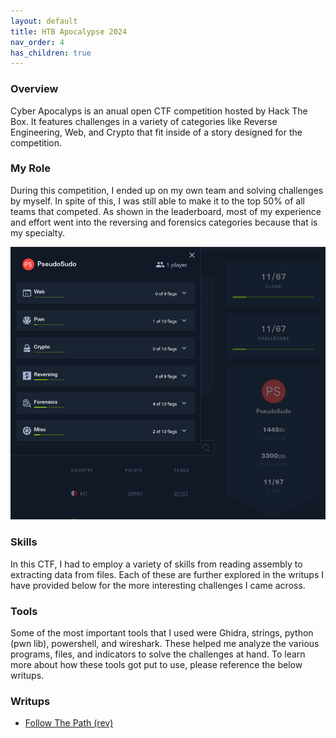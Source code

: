 ```yaml
---
layout: default
title: HTB Apocalypse 2024
nav_order: 4
has_children: true
---
```


### Overview

Cyber Apocalyps is an anual open CTF competition hosted by Hack The Box. It features challenges in a variety of categories like Reverse Engineering, Web, and Crypto that fit inside of a story designed for the competition.

### My Role

During this competition, I ended up on my own team and solving challenges by myself. In spite of this, I was still able to make it to the top 50% of all teams that competed. As shown in the leaderboard, most of my experience and effort went into the reversing and forensics categories because that is my specialty.

![Apocalypse Leaderboard](../imgs/Apocalypse_2024_rank.png)

### Skills

In this CTF, I had to employ a variety of skills from reading assembly to extracting data from files. Each of these are further explored in the writups I have provided below for the more interesting challenges I came across.

### Tools

Some of the most important tools that I used were Ghidra, strings, python (pwn lib), powershell, and wireshark. These helped me analyze the various programs, files, and indicators to solve the challenges at hand. To learn more about how these tools got put to use, please reference the below writups.

### Writups

- [Follow The Path (rev)](./follow_the_path.md)